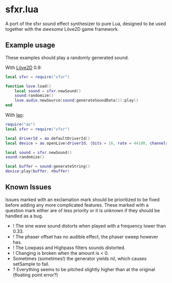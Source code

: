 sfxr.lua
========

A port of the sfxr sound effect synthesizer to pure Lua, designed to be used
together with the *awesome* Löve2D game framework.


Example usage
-------------

These examples should play a randomly generated sound.

With [Löve2D](http://love2d.org) 0.9:
```lua
local sfxr = require("sfxr")

function love.load()
    local sound = sfxr.newSound()
    sound:randomize()
    love.audio.newSource(sound:generateSoundData()):play()
end
```

With [lao](https://github.com/TheLinx/lao):
```lua
require("ao")
local sfxr = require("sfxr")

local driverId = ao.defaultDriverId()
local device = ao.openLive(driverId, {bits = 16, rate = 44100, channels = 1})

local sound = sfxr.newSound()
sound:randomize()

local buffer = sound:generateString()
device:play(buffer, #buffer)
```

Known Issues
------------

Issues marked with an exclamation mark should be prioritized to be fixed before
adding any more complicated features. These marked with a question mark either
are of less priority or it is unknown if they should be handled as a bug.

- ! The sine wave sound distorts when played with a frequency lower than 0.33.
- ! The phaser offset has no audible effect, the phaser sweep however has.
- ! The Lowpass and Highpass filters sounds distorted.
- ! Changing is broken when the amount is < 0.
- Sometimes (sometimes!) the generator yields nil, which causes setSample to fail.
- ? Everything seems to be pitched slightly higher than at the original (floating point error?)
